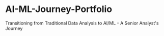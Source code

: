 # AI-ML-Journey-Portfolio
Transitioning from Traditional Data Analysis to AI/ML - A Senior Analyst's Journey
